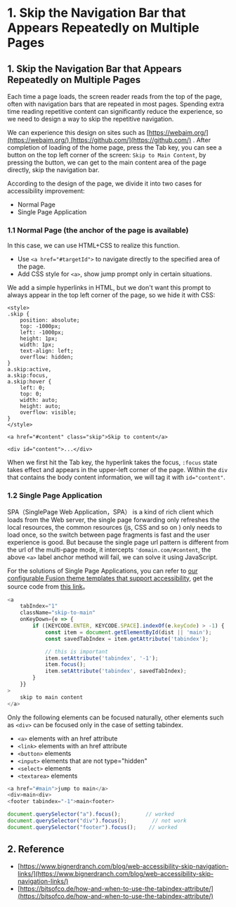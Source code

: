 # 1. Skip the Navigation Bar that Appears Repeatedly on Multiple Pages

## 1. Skip the Navigation Bar that Appears Repeatedly on Multiple Pages

Each time a page loads, the screen reader reads from the top of the page, often with navigation bars that are repeated in most pages. Spending extra time reading repetitive content can significantly reduce the experience, so we need to design a way to skip the repetitive navigation.

We can experience this design on sites such as [https://webaim.org/](https://webaim.org/),[https://github.com/](https://github.com/) . After completion of loading of the home page, press the Tab key, you can see a button on the top left corner of the screen: ` Skip to Main Content `, by pressing the button, we can get to the main content area of the page directly, skip the navigation bar.

According to the design of the page, we divide it into two cases for accessibility improvement:

* Normal Page
* Single Page Application

### 1.1 Normal Page (the anchor of the page is available)

In this case, we can use HTML+CSS to realize this function.

* Use `<a href="#targetId">` to navigate directly to the specified area of the page.
* Add CSS style for `<a>`, show jump prompt only in certain situations.

We add a simple hyperlinks in HTML, but we don't want this prompt to always appear in the top left corner of the page, so we hide it with CSS:

```markup
<style>
.skip {
    position: absolute;
    top: -1000px;
    left: -1000px;
    height: 1px;
    width: 1px;
    text-align: left;
    overflow: hidden;
}
a.skip:active,
a.skip:focus,
a.skip:hover {
    left: 0;
    top: 0;
    width: auto;
    height: auto;
    overflow: visible;
}
</style>

<a href="#content" class="skip">Skip to content</a>

<div id="content">...</div>
```

When we first hit the Tab key, the hyperlink takes the focus, `:focus` state takes effect and appears in the upper-left corner of the page. Within the `div` that contains the body content information, we will tag it with `id="content"`.

### 1.2 Single Page Application

SPA（SinglePage Web Application，SPA） is a kind of rich client which loads from the Web server, the single page forwarding only refreshes the local resources, the common resources \(js, CSS and so on \) only needs to load once, so the switch between page fragments is fast and the user experience is good. But because the single page url pattern is different from the url of the multi-page mode, it intercepts `'domain.com/#content`, the above `<a>` label anchor method will fail, we can solve it using JavaScript.

For the solutions of Single Page Applications, you can refer to [our configurable Fusion theme templates that support accessibility](https://fusion.design/template/62), get the source code from [this link](https://github.com/alibaba-fusion/materials/blob/master/scaffolds/next-single-page-a11y/src/components/skip-to/index.jsx)。

```javascript
<a
    tabIndex="1"
    className="skip-to-main"
    onKeyDown={e => {
        if ([KEYCODE.ENTER, KEYCODE.SPACE].indexOf(e.keyCode) > -1) {
            const item = document.getElementById(dist || 'main');
            const savedTabIndex = item.getAttribute('tabindex');

            // this is important
            item.setAttribute('tabindex', '-1');
            item.focus();
            item.setAttribute('tabindex', savedTabIndex);
        }
    }}
>
    skip to main content
</a>
```

Only the following elements can be focused naturally, other elements such as `<div>` can be focused only in the case of setting tabindex.

* `<a>` elements with an href attribute
* `<link>` elements with an href attribute
* `<button>` elements
* `<input>` elements that are not type="hidden"
* `<select>` elements
* `<textarea>` elements

```javascript
<a href="#main">jump to main</a>
<div>main<div>
<footer tabindex="-1">main<footer>

document.querySelector("a").focus();        // worked
document.querySelector("div").focus();        // not work
document.querySelector("footer").focus();    // worked
```

## 2. Reference

* [https://www.bignerdranch.com/blog/web-accessibility-skip-navigation-links/](https://www.bignerdranch.com/blog/web-accessibility-skip-navigation-links/)
* [https://bitsofco.de/how-and-when-to-use-the-tabindex-attribute/](https://bitsofco.de/how-and-when-to-use-the-tabindex-attribute/)

